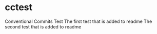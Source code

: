 # cctest

Conventional Commits Test
The first test that is added to readme
The second test that is added to readme
